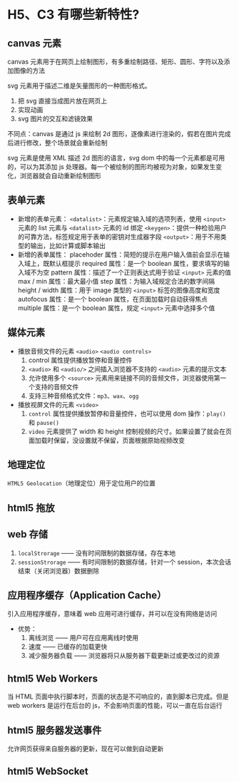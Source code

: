 # H5、C3 有哪些新特性?

<article-info/>

## canvas 元素

canvas 元素用于在网页上绘制图形，有多重绘制路径、矩形、圆形、字符以及添加图像的方法

svg 元素用于描述二维是矢量图形的一种图形格式。

1. 把 svg 直接当成图片放在网页上
2. 实现动画
3. svg 图片的交互和滤镜效果

不同点：canvas 是通过 js 来绘制 2d 图形，逐像素进行渲染的，假若在图片完成后进行修改，整个场景就会重新绘制

svg 元素是使用 XML 描述 2d 图形的语言，svg dom 中的每一个元素都是可用的，可以为其添加 js 处理器。每一个被绘制的图形均被视为对象，如果发生变化，浏览器就会自动重新绘制图形

## 表单元素

- 新增的表单元素：
  `<datalist>`：元素规定输入域的选项列表，使用 `<input>` 元素的 list 元素与 `<datalist>` 元素的 id 绑定
  `<keygen>`：提供一种检验用户的可靠方法，标签规定用于表单的密钥对生成器字段
  `<output>`：用于不用类型的输出，比如计算或脚本输出
- 新增的表单属性：
  placehoder 属性：简短的提示在用户输入值前会显示在输入域上，既默认框提示
  required 属性：是一个 boolean 属性，要求填写的输入域不为空
  pattern 属性：描述了一个正则表达式用于验证 `<input>` 元素的值
  max / min 属性：最大最小值
  step 属性：为输入域规定合法的数字间隔
  height / width 属性：用于 image 类型的 `<input>` 标签的图像高度和宽度
  autofocus 属性：是一个 boolean 属性，在页面加载时自动获得焦点
  multiple 属性：是一个 boolean 属性，规定 `<input>` 元素中选择多个值

## 媒体元素

- 播放音频文件的元素 `<audio>` `<audio controls>`
  1. control 属性提供播放暂停和音量控件
  2. `<audio>` 和 `<audio/>` 之间插入浏览器不支持的 `<audio>` 元素的提示文本
  3. 允许使用多个 `<source>` 元素用来链接不同的音频文件，浏览器使用第一个支持的音频文件
  4. 支持三种音频格式文件：`mp3`、`wax`、`ogg`
- 播放视屏文件的元素 `<video>`
  1. `control` 属性提供播放暂停和音量控件，也可以使用 dom 操作：`play()` 和 `pause()`
  2. `video` 元素提供了 width 和 height 控制视频的尺寸。如果设置了就会在页面加载时保留，没设置就不保留，页面根据原始视频改变

## 地理定位

`HTML5 Geolocation`（地理定位）用于定位用户的位置

## html5 拖放

## web 存储

1. `localStrorage` —— 没有时间限制的数据存储，存在本地
2. `sessionStrorage` —— 有时间限制的数据存储，针对一个 session，本次会话结束（关闭浏览器）数据删除

## 应用程序缓存（Application Cache）

引入应用程序缓存，意味着 web 应用可进行缓存，并可以在没有网络是访问

- 优势：
  1. 离线浏览 —— 用户可在应用离线时使用
  2. 速度 —— 已缓存的加载更快
  3. 减少服务器负载 —— 浏览器将只从服务器下载更新过或更改过的资源

## html5 Web Workers

当 HTML 页面中执行脚本时，页面的状态是不可响应的，直到脚本已完成。但是 web workers 是运行在后台的 js，不会影响页面的性能，可以一直在后台运行

## html5 服务器发送事件

允许网页获得来自服务器的更新，现在可以做到自动更新

## html5 WebSocket
